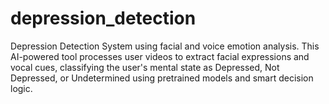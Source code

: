 # depression_detection
Depression Detection System using facial and voice emotion analysis. This AI-powered tool processes user videos to extract facial expressions and vocal cues, classifying the user's mental state as Depressed, Not Depressed, or Undetermined using pretrained models and smart decision logic.
